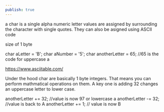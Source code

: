 ```yaml
---
publish: true
---
```



a char is a single alpha numeric letter
values are assigned by surrounding the character with single quotes. They can also be asigned using ASCII code

size of 1 byte 

char aLetter = 'B';
char aNumber = '5';
char anotherLetter = 65;  //65 is the code for uppercase a


https://www.asciitable.com/


Under the hood char are basically 1 byte integers. That means you can perform mathmatical operations on them.  A key one is adding 32 changes an uppercase letter to lower case.

anotherLetter += 32; //value is now 97 or lowercase a
anotherLetter -= 32; //value is back to A
anotherLetter += 1;  // value is now B
